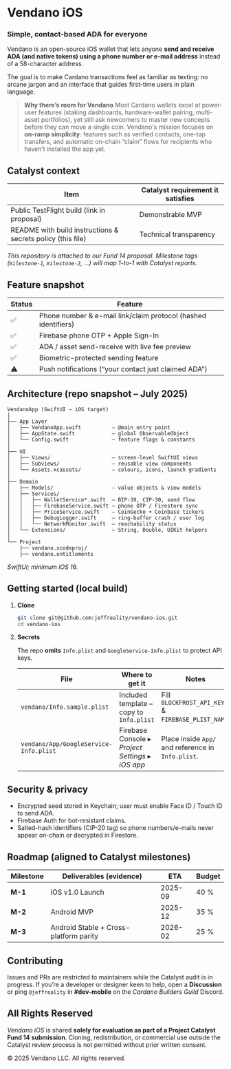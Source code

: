 # Vendano iOS

### Simple, contact-based ADA for everyone

Vendano is an open-source iOS wallet that lets anyone **send and receive ADA (and native tokens) using a phone number or e-mail address** instead of a 58-character address.

The goal is to make Cardano transactions feel as familiar as texting: no arcane jargon and an interface that guides first-time users in plain language.

> **Why there’s room for Vendano**
> Most Cardano wallets excel at power-user features (staking dashboards, hardware-wallet pairing, multi-asset portfolios), yet still ask newcomers to master new concepts before they can move a single coin. Vendano's mission focuses on **on-ramp simplicity**: features such as verified contacts, one-tap transfers, and automatic on-chain “claim” flows for recipients who haven’t installed the app yet.

## Catalyst context

| Item                                                        | Catalyst requirement it satisfies |
| ----------------------------------------------------------- | --------------------------------- |
| Public TestFlight build (link in proposal)                  | Demonstrable MVP                  |
| README with build instructions & secrets policy (this file) | Technical transparency            |

*This repository is attached to our Fund 14 proposal. Milestone tags (`milestone-1`, `milestone-2`, …) will map 1-to-1 with Catalyst reports.*

## Feature snapshot

| Status | Feature                                                        |
| ------ | -------------------------------------------------------------- |
| ✅      | Phone number & e-mail link/claim protocol (hashed identifiers) |
| ✅      | Firebase phone OTP + Apple Sign-In                             |
| ✅      | ADA / asset send-receive with live fee preview                 |
| ✅     | Biometric-protected sending feature            |
| ⚠️     | Push notifications (“your contact just claimed ADA”)           |

## Architecture (repo snapshot – July 2025)

```text
VendanoApp (SwiftUI – iOS target)
│
├── App Layer
│   ├── VendanoApp.swift          – @main entry point
│   ├── AppState.swift            – global ObservableObject
│   └── Config.swift              – feature flags & constants
│
├── UI
│   ├── Views/                    – screen-level SwiftUI views
│   ├── Subviews/                 – reusable view components
│   └── Assets.xcassets/          – colours, icons, launch gradients
│
├── Domain
│   ├── Models/                   – value objects & view models
│   ├── Services/
│   │   ├── WalletService*.swift  – BIP-39, CIP-30, send flow
│   │   ├── FirebaseService.swift – phone OTP / Firestore sync
│   │   ├── PriceService.swift    – CoinGecko + Coinbase tickers
│   │   ├── DebugLogger.swift     – ring-buffer crash / user log
│   │   └── NetworkMonitor.swift  – reachability status
│   └── Extensions/               – String, Double, UIKit helpers
│
└── Project
    ├── vendano.xcodeproj/
    ├── vendano.entitlements

```

*SwiftUI; minimum iOS 16.*

## Getting started (local build)

1. **Clone**

   ```bash
   git clone git@github.com:jeffreality/vendano-ios.git
   cd vendano-ios
   ```

2. **Secrets**

   The repo **omits** `Info.plist` and `GoogleService-Info.plist` to protect API keys.

   | File                       | Where to get it                                   | Notes                                                 |
   | -------------------------- | ------------------------------------------------- | ----------------------------------------------------- |
   | `vendano/Info.sample.plist` | Included template – copy to `Info.plist`          | Fill `BLOCKFROST_API_KEY` & `FIREBASE_PLIST_NAME`.    |
   | `vendano/App/GoogleService-Info.plist` | Firebase Console ▸ *Project Settings* ▸ *iOS app* | Place inside `App/` and reference in `Info.plist`. |

## Security & privacy

* Encrypted seed stored in Keychain; user must enable Face ID / Touch ID to send ADA.
* Firebase Auth for bot-resistant claims.
* Salted-hash identifiers (CIP-20 tag) so phone numbers/e-mails never appear on-chain or decrypted in Firestore.

## Roadmap (aligned to Catalyst milestones)

| Milestone | Deliverables (evidence) | ETA | Budget |
| ------- | ------ | ------- | ------ |
| **M-1** | iOS v1.0 Launch | 2025-09 | 40 % |
| **M-2** | Android MVP | 2025-12 | 35 % |
| **M-3** | Android Stable + Cross-platform parity | 2026-02 | 25 % |


## Contributing

Issues and PRs are restricted to maintainers while the Catalyst audit is in progress. If you’re a developer or designer keen to help, open a **Discussion** or ping `@jeffreality` in **#dev-mobile** on the *Cardano Builders Guild* Discord.

## All Rights Reserved

*Vendano iOS* is shared **solely for evaluation as part of a Project Catalyst Fund 14 submission**. Cloning, redistribution, or commercial use outside the Catalyst review process is not permitted without prior written consent.

&copy; 2025 Vendano LLC.  All rights reserved.